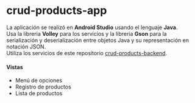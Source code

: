 # crud-products-app

La aplicación se realizó en **Android Studio** usando el lenguaje **Java**.  
Usa la libreria **Volley** para los servicios y la libreria **Gson** para la serialización y deserialización entre objetos Java y su representación en notación JSON.  
Utiliza los servicios de este repositorio [crud-products-backend](https://github.com/wilderchavezl/crud-products-backend).

#### Vistas
* Menú de opciones
* Registro de productos
* Lista de productos